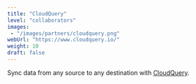```yaml
---
title: "CloudQuery"
level: "collaborators"
images: 
 - "/images/partners/cloudquery.png"
webUrl: "https://www.cloudquery.io/"
weight: 10
draft: false
---
```


Sync data from any source to any destination with [CloudQuery](https://www.cloudquery.io/).

